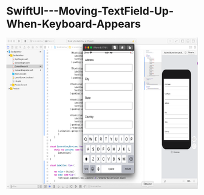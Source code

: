 # SwiftUI---Moving-TextField-Up-When-Keyboard-Appears
<img src="Screen%20Shot%202020-07-05%20at%2012.04.02%20PM.png" width="1000" height="400">

